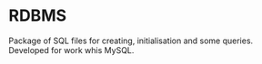 # RDBMS
Package of SQL files for creating, initialisation and some queries. 
Developed for work whis MySQL.
